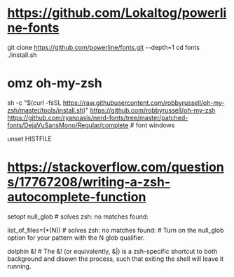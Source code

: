 # https://github.com/Lokaltog/powerline-fonts
git clone https://github.com/powerline/fonts.git --depth=1
cd fonts
./install.sh

# omz oh-my-zsh
sh -c "$(curl -fsSL https://raw.githubusercontent.com/robbyrussell/oh-my-zsh/master/tools/install.sh)"
https://github.com/robbyrussell/oh-my-zsh
https://github.com/ryanoasis/nerd-fonts/tree/master/patched-fonts/DejaVuSansMono/Regular/complete # font windows

unset HISTFILE

# https://stackoverflow.com/questions/17767208/writing-a-zsh-autocomplete-function


setopt null_glob # solves zsh: no matches found: 

list_of_files=(*(N)) # solves zsh: no matches found: # Turn on the null_glob option for your pattern with the N glob qualifier.

dolphin &!  # The &! (or equivalently, &|) is a zsh-specific shortcut to both background and disown the process, such that exiting the shell will leave it running.

